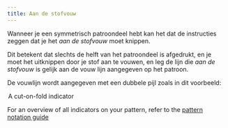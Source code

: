 ```yaml
---
title: Aan de stofvouw
---
```


Wanneer je een symmetrisch patroondeel hebt kan het dat de instructies zeggen dat je het *aan de stofvouw* moet knippen.

Dit betekent dat slechts de helft van het patroondeel is afgedrukt, en je moet het uitknippen door je stof aan te vouwen, en leg de lijn die *aan de stofvouw* is gelijk aan de vouw lijn aangegeven op het patroon.

De vouwlijn wordt aangegeven met een dubbele pijl zoals in dit voorbeeld:

<Legend part="cutonfold">A cut-on-fold indicator</Legend>

<Tip>

For an overview of all indicators on your pattern, refer to the [pattern notation guide](/docs/various/notation/)

</Tip>
